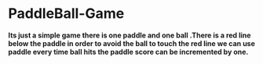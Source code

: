 # PaddleBall-Game
<b>Its just a simple game there is one paddle and one ball .There is a red line below the paddle in order to avoid the ball to touch the red line we can use paddle every time ball hits the paddle score can be incremented by one.</b>
